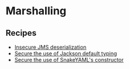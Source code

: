 # Marshalling

## Recipes

* [Insecure JMS deserialization](./insecurejmsdeserialization.md)
* [Secure the use of Jackson default typing](./securejacksondefaulttyping.md)
* [Secure the use of SnakeYAML&#39;s constructor](./securesnakeyamlconstructor.md)


